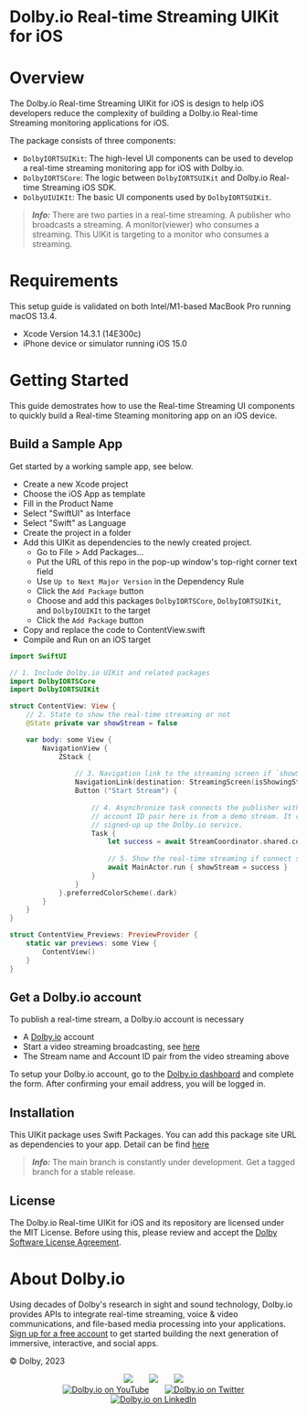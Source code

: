 <!--
[![Build Package](https://github.com/dolbyio-samples/template-repo/actions/workflows/build-package.yml/badge.svg)](https://github.com/dolbyio-samples/template-repo/actions/workflows/build-package.yml)
[![Publish Package](https://github.com/dolbyio-samples/template-repo/actions/workflows/publish-package.yml/badge.svg)](https://github.com/dolbyio-samples/template-repo/actions/workflows/publish-package.yml)
[![npm](https://img.shields.io/npm/v/dolbyio-samples/template-repo)](https://www.npmjs.com/package/dolbyio-samples/template-repo)
[![License](https://img.shields.io/github/license/dolbyio-samples/template-repo)](LICENSE)

Adding shields would also be amazing -->

# Dolby.io Real-time Streaming UIKit for iOS

# Overview
The Dolby.io Real-time Streaming UIKit for iOS is design to help iOS developers reduce the complexity of building a Dolby.io Real-time Streaming monitoring applications for iOS.

The package consists of three components:  
* `DolbyIORTSUIKit`: The high-level UI components can be used to develop a real-time streaming monitoring app for iOS with Dolby.io.  
* `DolbyIORTSCore`: The logic between `DolbyIORTSUIKit` and Dolby.io Real-time Streaming iOS SDK.   
* `DolbyUIUIKIt`: The basic UI components used by `DolbyIORTSUIKit`.  

> **_Info:_** There are two parties in a real-time streaming. A publisher who broadcasts a streaming. A monitor(viewer) who consumes a streaming. This UIKit is targeting to a monitor who consumes a streaming.

# Requirements

This setup guide is validated on both Intel/M1-based MacBook Pro running macOS 13.4.

- Xcode Version 14.3.1 (14E300c)
- iPhone device or simulator running iOS 15.0

# Getting Started

This guide demostrates how to use the Real-time Streaming UI components to quickly build a Real-time Steaming monitoring app on an iOS device.

## Build a Sample App

Get started by a working sample app, see below.

* Create a new Xcode project
* Choose the iOS App as template
* Fill in the Product Name
* Select "SwiftUI" as Interface
* Select "Swift" as Language
* Create the project in a folder
* Add this UIKit as dependencies to the newly created project.  
	* Go to File > Add Packages...
	* Put the URL of this repo in the pop-up window's top-right corner text field
	* Use `Up to Next Major Version` in the Dependency Rule
	* Click the `Add Package` button
	* Choose and add this packages `DolbyIORTSCore`,  `DolbyIORTSUIKit`, and `DolbyIOUIKIt` to the target
	* Click the `Add Package` button
* Copy and replace the code to ContentView.swift
* Compile and Run on an iOS target


```swift 
import SwiftUI

// 1. Include Dolby.io UIKit and related packages
import DolbyIORTSCore
import DolbyIORTSUIKit

struct ContentView: View {
	// 2. State to show the real-time streaming or not
    @State private var showStream = false

    var body: some View {
        NavigationView {
            ZStack {
            
            	// 3. Navigation link to the streaming screen if `showStream` is true
                NavigationLink(destination: StreamingScreen(isShowingStreamView: $showStream), isActive: $showStream) { EmptyView() }
                Button ("Start Stream") {
                
                	// 4. Asynchronize task connects the publisher with the given stream name and account ID. The stream name and 
                	// account ID pair here is from a demo stream. It can be replaced by a pair being given by a publisher who has 
                	// signed-up up the Dolby.io service. 
                    Task {
                        let success = await StreamCoordinator.shared.connect(streamName: "multiview", accountID: "k9Mwad")
                        
                        // 5. Show the real-time streaming if connect successfully
                        await MainActor.run { showStream = success }
                    }
                }
            }.preferredColorScheme(.dark)
        }
    }
}

struct ContentView_Previews: PreviewProvider {
    static var previews: some View {
        ContentView()
    }
}
```


## Get a Dolby.io account

To publish a real-time stream, a Dolby.io account is necessary

- A [Dolby.io](https://dashboard.dolby.io/signup/) account
- Start a video streaming broadcasting, see [here](https://docs.dolby.io/streaming-apis/docs/how-to-broadcast-in-dashboard) 
- The Stream name and Account ID pair from the video streaming above

To setup your Dolby.io account, go to the [Dolby.io dashboard](https://dashboard.dolby.io/signup/) and complete the form. After confirming your email address, you will be logged in.  

## Installation

This UIKit package uses Swift Packages. You can add this package site URL as dependencies to your app. Detail can be find [here](https://developer.apple.com/documentation/xcode/swift-packages)

> **_Info:_** The main branch is constantly under development. Get a tagged branch for a stable release.

## License

The Dolby.io Real-time UIKit for iOS and its repository are licensed under the MIT License. Before using this, please review and accept the [Dolby Software License Agreement](LICENSE).

# About Dolby.io

Using decades of Dolby's research in sight and sound technology, Dolby.io provides APIs to integrate real-time streaming, voice & video communications, and file-based media processing into your applications. [Sign up for a free account](https://dashboard.dolby.io/signup/) to get started building the next generation of immersive, interactive, and social apps.

&copy; Dolby, 2023

<div align="center">
  <a href="https://dolby.io/" target="_blank"><img src="https://img.shields.io/badge/Dolby.io-0A0A0A?style=for-the-badge&logo=dolby&logoColor=white"/></a>
&nbsp; &nbsp; &nbsp;
  <a href="https://docs.dolby.io/" target="_blank"><img src="https://img.shields.io/badge/Dolby.io-Docs-0A0A0A?style=for-the-badge&logoColor=white"/></a>
&nbsp; &nbsp; &nbsp;
  <a href="https://dolby.io/blog/category/developer/" target="_blank"><img src="https://img.shields.io/badge/Dolby.io-Blog-0A0A0A?style=for-the-badge&logoColor=white"/></a>
</div>

<div align="center">
&nbsp; &nbsp; &nbsp;
  <a href="https://youtube.com/@dolbyio" target="_blank"><img src="https://img.shields.io/badge/YouTube-red?style=flat-square&logo=youtube&logoColor=white" alt="Dolby.io on YouTube"/></a>
&nbsp; &nbsp; &nbsp; 
  <a href="https://twitter.com/dolbyio" target="_blank"><img src="https://img.shields.io/badge/Twitter-blue?style=flat-square&logo=twitter&logoColor=white" alt="Dolby.io on Twitter"/></a>
&nbsp; &nbsp; &nbsp;
  <a href="https://www.linkedin.com/company/dolbyio/" target="_blank"><img src="https://img.shields.io/badge/LinkedIn-0077B5?style=flat-square&logo=linkedin&logoColor=white" alt="Dolby.io on LinkedIn"/></a>
</div>



